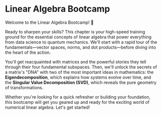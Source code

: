 # Linear Algebra Bootcamp

Welcome to the Linear Algebra Bootcamp! 🚀

Ready to sharpen your skills? This chapter is your high-speed training ground for the essential concepts of linear algebra that power everything from data science to quantum mechanics. We'll start with a rapid tour of the fundamentals—vector spaces, norms, and dot products—before diving into the heart of the action.

You'll get reacquainted with matrices and the powerful stories they tell through their four fundamental subspaces. Then, we'll unlock the secrets of a matrix's "DNA" with two of the most important ideas in mathematics: the **Eigendecomposition**, which explains how systems evolve over time, and the **Singular Value Decomposition (SVD)**, which reveals the pure geometry of transformations.

Whether you're looking for a quick refresher or building your foundation, this bootcamp will get you geared up and ready for the exciting world of numerical linear algebra. Let's get started!